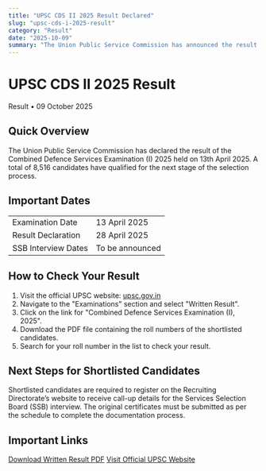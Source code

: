 ```yaml
---
title: "UPSC CDS II 2025 Result Declared"
slug: "upsc-cds-i-2025-result"
category: "Result"
date: "2025-10-09"
summary: "The Union Public Service Commission has announced the result of the Combined Defence Services Examination (I) 2025. Candidates can check their results and further instructions below."
---
```


<h1 class="text-3xl font-bold text-amber-600 mb-4">UPSC CDS II 2025 Result</h1>

<p class="text-sm text-gray-500 mb-6">
Result • 09 October 2025
</p>

<div class="bg-amber-50 dark:bg-gray-800 border-l-4 border-amber-500 p-4 rounded-lg shadow mb-6">
  <h2 class="text-lg font-semibold mb-2">Quick Overview</h2>
  <p class="text-gray-700 dark:text-gray-300 whitespace-pre-line">
    The Union Public Service Commission has declared the result of the Combined Defence Services Examination (I) 2025 held on 13th April 2025. A total of 8,516 candidates have qualified for the next stage of the selection process.
  </p>
</div>

<section class="mb-8">
  <div class="bg-white dark:bg-gray-900 shadow rounded-lg overflow-hidden">
    <div class="bg-amber-500 px-4">
      <h2 class="text-lg font-semibold text-white py-4">Important Dates</h2>
    </div>
    <div class="p-4">
      <table class="w-full text-sm border">
        <tbody>
          <tr class="border-b hover:bg-gray-50 dark:hover:bg-gray-800"><td class="p-2 font-medium">Examination Date</td><td class="p-2">13 April 2025</td></tr>
          <tr class="border-b hover:bg-gray-50 dark:hover:bg-gray-800"><td class="p-2 font-medium">Result Declaration</td><td class="p-2">28 April 2025</td></tr>
          <tr class="border-b hover:bg-gray-50 dark:hover:bg-gray-800"><td class="p-2 font-medium">SSB Interview Dates</td><td class="p-2">To be announced</td></tr>
        </tbody>
      </table>
    </div>
  </div>
</section>

<section class="mb-8">
  <div class="bg-white dark:bg-gray-900 shadow rounded-lg overflow-hidden">
    <div class="bg-amber-500 px-4">
      <h2 class="text-lg font-semibold text-white py-4">How to Check Your Result</h2>
    </div>
    <div class="p-4 text-gray-700 dark:text-gray-300">
      <ol class="list-decimal pl-6">
        <li>Visit the official UPSC website: <a href="https://upsc.gov.in" class="text-blue-600" target="_blank">upsc.gov.in</a></li>
        <li>Navigate to the "Examinations" section and select "Written Result".</li>
        <li>Click on the link for "Combined Defence Services Examination (I), 2025".</li>
        <li>Download the PDF file containing the roll numbers of the shortlisted candidates.</li>
        <li>Search for your roll number in the list to check your result.</li>
      </ol>
    </div>
  </div>
</section>

<section class="mb-8">
  <div class="bg-white dark:bg-gray-900 shadow rounded-lg overflow-hidden">
    <div class="bg-amber-500 px-4">
      <h2 class="text-lg font-semibold text-white py-4">Next Steps for Shortlisted Candidates</h2>
    </div>
    <div class="p-4 text-gray-700 dark:text-gray-300">
      <p>Shortlisted candidates are required to register on the Recruiting Directorate’s website to receive call-up details for the Services Selection Board (SSB) interview. The original certificates must be submitted as per the schedule to complete the documentation process.</p>
    </div>
  </div>
</section>

<section class="mb-8">
  <div class="bg-white dark:bg-gray-900 shadow rounded-lg overflow-hidden">
    <div class="bg-amber-500 px-4">
      <h2 class="text-lg font-semibold text-white py-4">Important Links</h2>
    </div>
    <div class="p-4 space-y-3">
      <a href="https://upsc.gov.in/sites/default/files/RollList-WR-CDSE-II-2025-Engl-091025.pdf" class="block text-center px-4 py-2 rounded font-medium shadow bg-lime-400 text-white hover:opacity-90 transition" target="_blank">Download Written Result PDF</a>
      <a href="https://upsc.gov.in" class="block text-center px-4 py-2 rounded font-medium shadow bg-blue-600 text-white hover:opacity-90 transition" target="_blank">Visit Official UPSC Website</a>
    </div>
  </div>
</section>
